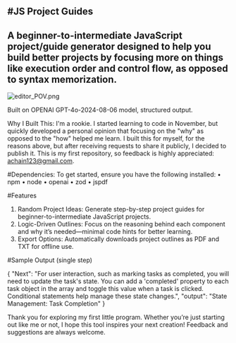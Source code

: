 #JS Project Guides
---
A beginner-to-intermediate JavaScript project/guide generator designed to help you build better projects by focusing more on things like execution order and control flow, as opposed to syntax memorization.
---
![editor_POV.png](https://github.com/adamchain/js-via-first-principles/blob/main/editor_screenshot.png)

Built on OPENAI GPT-4o-2024-08-06 model, structured output.

Why I Built This: I'm a rookie. I started learning to code in November, but quickly developed a personal opinion that focusing on the "why" as opposed to the "how" helped me learn. 
I built this for myself, for the reasons above, but after receiving requests to share it publicly, I decided to publish it.
This is my first repository, so feedback is highly appreciated: achain123@gmail.com.


#Dependencies:
To get started, ensure you have the following installed:
	•	npm
	•	node
	•	openai
	•	zod
	•	jspdf

#Features
1. Random Project Ideas: Generate step-by-step project guides for beginner-to-intermediate JavaScript projects.
2. Logic-Driven Outlines: Focus on the reasoning behind each component and why it’s needed—minimal code hints for better learning.
3. Export Options: Automatically downloads project outlines as PDF and TXT for offline use.

#Sample Output (single step)

{
  "Next": "For user interaction, such as marking tasks as completed, you will need to update the task's state. You can add a 'completed' property to each task object in the array and toggle this value when a task is clicked. Conditional statements help manage these state changes.",
  "output": "State Management: Task Completion"
}

Thank you for exploring my first little program. Whether you’re just starting out like me or not, I hope this tool inspires your next creation! Feedback and suggestions are always welcome.
